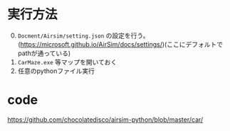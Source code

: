 # 実行方法
0. `Docment/Airsim/setting.json` の設定を行う。(https://microsoft.github.io/AirSim/docs/settings/)(ここにデフォルトでpathが通っている)
1. `CarMaze.exe` 等マップを開いておく
2. 任意のpythonファイル実行

# code
https://github.com/chocolatedisco/airsim-python/blob/master/car/